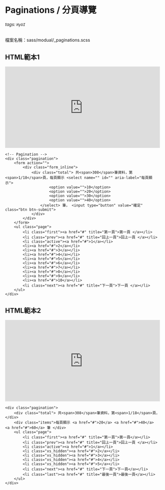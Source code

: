 # Paginations / 分頁導覽
###### tags: `HyUI`

檔案名稱：sass/modual/_paginations.scss

## HTML範本1
<iframe height="265" style="width: 100%;" scrolling="no" title="Paginations / 分頁導覽1" src="https://codepen.io/u00hyui/embed/JjWobWJ?height=265&theme-id=dark&default-tab=html,result" frameborder="no" loading="lazy" allowtransparency="true" allowfullscreen="true">
  See the Pen <a href='https://codepen.io/u00hyui/pen/JjWobWJ'>Paginations / 分頁導覽1</a> by u00hyui
  (<a href='https://codepen.io/u00hyui'>@u00hyui</a>) on <a href='https://codepen.io'>CodePen</a>.
</iframe>

```htmlmixed=
<!-- Pagination -->
<div class="pagination">
    <form action="">
        <div class="form_inline">
            <div class="total"> 共<span>308</span>筆資料，第<span>1/18</span>頁，每頁顯示 <select name="" id="" aria-label="每頁顯示">
                    <option value="">10</option>
                    <option value="">20</option>
                    <option value="">30</option>
                    <option value="">40</option>
                </select> 筆， <input type="button" value="確定" class="btn btn-submit">
            </div>
        </div>
    </form>
    <ul class="page">
        <li class="first"><a href="#" title="第一頁">第一頁 </a></li>
        <li class="prev"><a href="#" title="回上一頁">回上一頁 </a></li>
        <li class="active"><a href="#">1</a></li>
        <li><a href="#">2</a></li>
        <li><a href="#">3</a></li>
        <li><a href="#">4</a></li>
        <li><a href="#">5</a></li>
        <li><a href="#">6</a></li>
        <li><a href="#">7</a></li>
        <li><a href="#">8</a></li>
        <li><a href="#">9</a></li>
        <li><a href="#">10</a></li>
        <li class="next"><a href="#" title="下一頁">下一頁 </a></li>
    </ul>
</div>
```

## HTML範本2

<iframe height="265" style="width: 100%;" scrolling="no" title="Paginations / 分頁導覽2" src="https://codepen.io/u00hyui/embed/zYZxowN?height=265&theme-id=dark&default-tab=html,result" frameborder="no" loading="lazy" allowtransparency="true" allowfullscreen="true">
  See the Pen <a href='https://codepen.io/u00hyui/pen/zYZxowN'>Paginations / 分頁導覽2</a> by u00hyui
  (<a href='https://codepen.io/u00hyui'>@u00hyui</a>) on <a href='https://codepen.io'>CodePen</a>.
</iframe>


```htmlmixed=
<div class="pagination">
    <div class="total"> 共<span>308</span>筆資料，第<span>1/18</span>頁，</div>
    <div class="items">每頁顯示 <a href="#">20</a> <a href="#">40</a> <a href="#">60</a> 筆 </div>
    <ul class="page">
        <li class="first"><a href="#" title="第一頁">第一頁</a></li>
        <li class="prev"><a href="#" title="回上一頁">回上一頁 </a></li>
        <li class="active"><a href="#">1</a></li>
        <li class="xs_hidden"><a href="#">2</a></li>
        <li class="xs_hidden"><a href="#">3</a></li>
        <li class="xs_hidden"><a href="#">4</a></li>
        <li class="xs_hidden"><a href="#">5</a></li>
        <li class="next"><a href="#" title="下一頁">下一頁</a></li>
        <li class="last"><a href="#" title="最後一頁">最後一頁</a></li>
    </ul>
</div>
```

<style>
.ui-infobar{
max-width:95%;
}
.markdown-body{
max-width:95%;
}
</style>